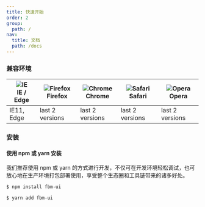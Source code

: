 ```yaml
---
title: 快速开始
order: 2
group:
  path: /
nav:
  title: 文档
  path: /docs
---
```



### 兼容环境

| ![IE](https://raw.githubusercontent.com/alrra/browser-logos/master/src/edge/edge_24x24.png 'IE')<br />IE / Edge | ![Firefox](https://raw.githubusercontent.com/alrra/browser-logos/master/src/firefox/firefox_24x24.png 'Firefox')<br />Firefox | ![Chrome](https://raw.githubusercontent.com/alrra/browser-logos/master/src/chrome/chrome_24x24.png 'Chrome')<br />Chrome | ![Safari](https://raw.githubusercontent.com/alrra/browser-logos/master/src/safari/safari_24x24.png 'Safari')<br />Safari | ![Opera](https://raw.githubusercontent.com/alrra/browser-logos/master/src/opera/opera_24x24.png 'Opera')<br />Opera |
| --- | --- | --- | --- | --- |
| IE11, Edge | last 2 versions | last 2 versions | last 2 versions | last 2 versions |


### 安装

#### 使用 npm 或 yarn 安装

我们推荐使用 npm 或 yarn 的方式进行开发，不仅可在开发环境轻松调试，也可放心地在生产环境打包部署使用，享受整个生态圈和工具链带来的诸多好处。

```sh
$ npm install fbm-ui
```

```sh
$ yarn add fbm-ui
```
